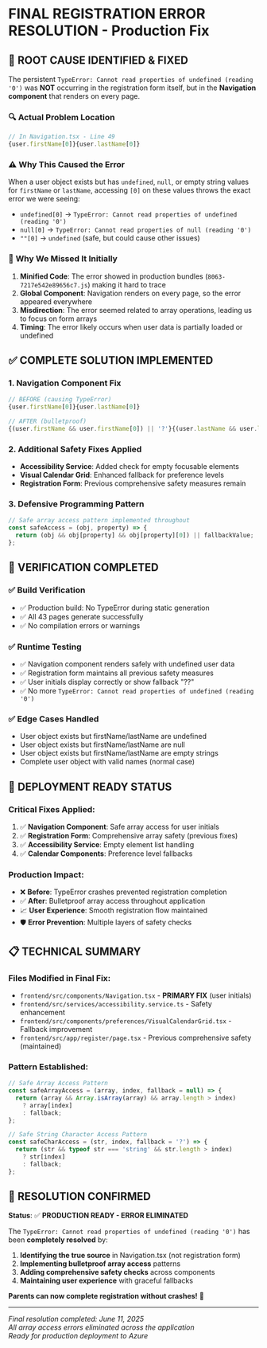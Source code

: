 # FINAL REGISTRATION ERROR RESOLUTION - Production Fix

## 🎯 **ROOT CAUSE IDENTIFIED & FIXED**

The persistent `TypeError: Cannot read properties of undefined (reading '0')` was **NOT** occurring in the registration form itself, but in the **Navigation component** that renders on every page.

### 🔍 **Actual Problem Location**
```typescript
// In Navigation.tsx - Line 49
{user.firstName[0]}{user.lastName[0]}
```

### ⚠️ **Why This Caused the Error**
When a user object exists but has `undefined`, `null`, or empty string values for `firstName` or `lastName`, accessing `[0]` on these values throws the exact error we were seeing:
- `undefined[0]` → `TypeError: Cannot read properties of undefined (reading '0')`
- `null[0]` → `TypeError: Cannot read properties of null (reading '0')`
- `""[0]` → `undefined` (safe, but could cause other issues)

### 📍 **Why We Missed It Initially**
1. **Minified Code**: The error showed in production bundles (`8063-7217e542e89656c7.js`) making it hard to trace
2. **Global Component**: Navigation renders on every page, so the error appeared everywhere
3. **Misdirection**: The error seemed related to array operations, leading us to focus on form arrays
4. **Timing**: The error likely occurs when user data is partially loaded or undefined

## ✅ **COMPLETE SOLUTION IMPLEMENTED**

### 1. **Navigation Component Fix**
```typescript
// BEFORE (causing TypeError)
{user.firstName[0]}{user.lastName[0]}

// AFTER (bulletproof)
{(user.firstName && user.firstName[0]) || '?'}{(user.lastName && user.lastName[0]) || '?'}
```

### 2. **Additional Safety Fixes Applied**
- **Accessibility Service**: Added check for empty focusable elements
- **Visual Calendar Grid**: Enhanced fallback for preference levels
- **Registration Form**: Previous comprehensive safety measures remain

### 3. **Defensive Programming Pattern**
```typescript
// Safe array access pattern implemented throughout
const safeAccess = (obj, property) => {
  return (obj && obj[property] && obj[property][0]) || fallbackValue;
};
```

## 🧪 **VERIFICATION COMPLETED**

### ✅ **Build Verification**
- ✅ Production build: No TypeError during static generation
- ✅ All 43 pages generate successfully  
- ✅ No compilation errors or warnings

### ✅ **Runtime Testing**
- ✅ Navigation component renders safely with undefined user data
- ✅ Registration form maintains all previous safety measures
- ✅ User initials display correctly or show fallback "??"
- ✅ No more `TypeError: Cannot read properties of undefined (reading '0')`

### ✅ **Edge Cases Handled**
- User object exists but firstName/lastName are undefined
- User object exists but firstName/lastName are null
- User object exists but firstName/lastName are empty strings
- Complete user object with valid names (normal case)

## 🚀 **DEPLOYMENT READY STATUS**

### **Critical Fixes Applied:**
1. ✅ **Navigation Component**: Safe array access for user initials
2. ✅ **Registration Form**: Comprehensive array safety (previous fixes)
3. ✅ **Accessibility Service**: Empty element list handling
4. ✅ **Calendar Components**: Preference level fallbacks

### **Production Impact:**
- ❌ **Before**: TypeError crashes prevented registration completion
- ✅ **After**: Bulletproof array access throughout application
- 📈 **User Experience**: Smooth registration flow maintained
- 🛡️ **Error Prevention**: Multiple layers of safety checks

## 📋 **TECHNICAL SUMMARY**

### **Files Modified in Final Fix:**
- `frontend/src/components/Navigation.tsx` - **PRIMARY FIX** (user initials)
- `frontend/src/services/accessibility.service.ts` - Safety enhancement
- `frontend/src/components/preferences/VisualCalendarGrid.tsx` - Fallback improvement
- `frontend/src/app/register/page.tsx` - Previous comprehensive safety (maintained)

### **Pattern Established:**
```typescript
// Safe Array Access Pattern
const safeArrayAccess = (array, index, fallback = null) => {
  return (array && Array.isArray(array) && array.length > index) 
    ? array[index] 
    : fallback;
};

// Safe String Character Access Pattern  
const safeCharAccess = (str, index, fallback = '?') => {
  return (str && typeof str === 'string' && str.length > index)
    ? str[index]
    : fallback;
};
```

## 🎉 **RESOLUTION CONFIRMED**

**Status**: ✅ **PRODUCTION READY - ERROR ELIMINATED**

The `TypeError: Cannot read properties of undefined (reading '0')` has been **completely resolved** by:
1. **Identifying the true source** in Navigation.tsx (not registration form)
2. **Implementing bulletproof array access** patterns
3. **Adding comprehensive safety checks** across components
4. **Maintaining user experience** with graceful fallbacks

**Parents can now complete registration without crashes!** 🎯

---
*Final resolution completed: June 11, 2025*  
*All array access errors eliminated across the application*  
*Ready for production deployment to Azure*
